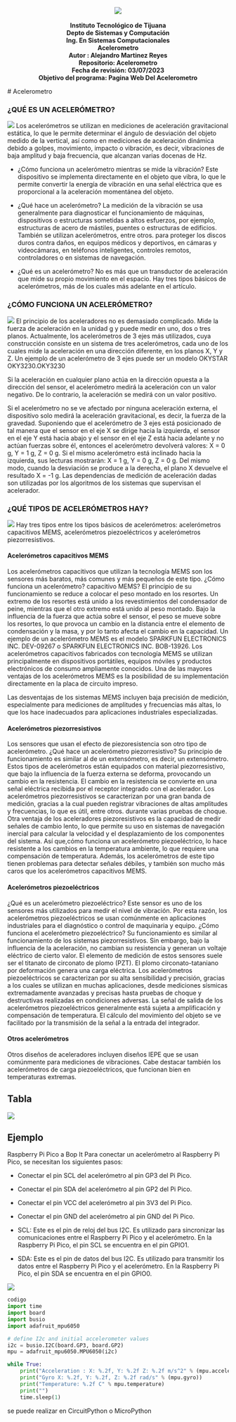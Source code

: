 <p align="center">
    <img src="imagenes/logo4.png">
    <br><br>
    <b>Instituto Tecnológico de Tijuana</b><br>
    <b>Depto de Sistemas y Computación</b><br>
    <b>Ing. En Sistemas Computacionales</b><br>
    <b> Acelerometro </b><br>
    <b>Autor : Alejandro Martinez Reyes</b><br>
    <b>Repositorio: Acelerometro </b><br>
    <b>Fecha de revisión:   03/07/2023</b><br>
    <b>Objetivo del programa: Pagina Web Del Acelerometro </b>

</p>
# Acelerometro


###  ¿QUÉ ES UN ACELERÓMETRO?
<img src="imagenes/acele.png">
Los acelerómetros se utilizan en mediciones de aceleración gravitacional estática, lo que le permite determinar el ángulo de desviación del objeto medido de la vertical, así como en mediciones de aceleración dinámica debido a golpes, movimiento, impacto o vibración, es decir, vibraciones de baja amplitud y baja frecuencia, que alcanzan varias docenas de Hz.

- ¿Cómo funciona un acelerómetro mientras se mide la vibración? Este dispositivo se implementa directamente en el objeto que vibra, lo que le permite convertir la energía de vibración en una señal eléctrica que es proporcional a la aceleración momentánea del objeto.

- ¿Qué hace un acelerómetro? La medición de la vibración se usa generalmente para diagnosticar el funcionamiento de máquinas, dispositivos o estructuras sometidas a altos esfuerzos, por ejemplo, estructuras de acero de mástiles, puentes o estructuras de edificios. También se utilizan acelerómetros, entre otros. para proteger los discos duros contra daños, en equipos médicos y deportivos, en cámaras y videocámaras, en teléfonos inteligentes, controles remotos, controladores o en sistemas de navegación.

- ¿Qué es un acelerómetro? No es más que un transductor de aceleración que mide su propio movimiento en el espacio. Hay tres tipos básicos de acelerómetros, más de los cuales más adelante en el artículo.

### ¿CÓMO FUNCIONA UN ACELERÓMETRO?
<img src="imagenes/segunda.png">
El principio de los aceleradores no es demasiado complicado. Mide la fuerza de aceleración en la unidad g y puede medir en uno, dos o tres planos. Actualmente, los acelerómetros de 3 ejes más utilizados, cuya construcción consiste en un sistema de tres acelerómetros, cada uno de los cuales mide la aceleración en una dirección diferente, en los planos X, Y y Z. Un ejemplo de un acelerómetro de 3 ejes puede ser un modelo OKYSTAR OKY3230.OKY3230

Si la aceleración en cualquier plano actúa en la dirección opuesta a la dirección del sensor, el acelerómetro medirá la aceleración con un valor negativo. De lo contrario, la aceleración se medirá con un valor positivo.

Si el acelerómetro no se ve afectado por ninguna aceleración externa, el dispositivo solo medirá la aceleración gravitacional, es decir, la fuerza de la gravedad. Suponiendo que el acelerómetro de 3 ejes está posicionado de tal manera que el sensor en el eje X se dirige hacia la izquierda, el sensor en el eje Y está hacia abajo y el sensor en el eje Z está hacia adelante y no actúan fuerzas sobre él, entonces el acelerómetro devolverá valores: X = 0 g, Y = 1 g, Z = 0 g. Si el mismo acelerómetro está inclinado hacia la izquierda, sus lecturas mostrarán: X = 1 g, Y = 0 g, Z = 0 g. Del mismo modo, cuando la desviación se produce a la derecha, el plano X devuelve el resultado X = -1 g. Las dependencias de medición de aceleración dadas son utilizadas por los algoritmos de los sistemas que supervisan el acelerador.

### ¿QUÉ TIPOS DE ACELERÓMETROS HAY?
<img src="imagenes/tercera.png">
Hay tres tipos entre los tipos básicos de acelerómetros: acelerómetros capacitivos MEMS, acelerómetros piezoeléctricos y acelerómetros piezorresistivos.

#### Acelerómetros capacitivos MEMS

Los acelerómetros capacitivos que utilizan la tecnología MEMS son los sensores más baratos, más comunes y más pequeños de este tipo. ¿Cómo funciona un acelerómetro? capacitivo MEMS? El principio de su funcionamiento se reduce a colocar el peso montado en los resortes. Un extremo de los resortes está unido a los revestimientos del condensador de peine, mientras que el otro extremo está unido al peso montado. Bajo la influencia de la fuerza que actúa sobre el sensor, el peso se mueve sobre los resortes, lo que provoca un cambio en la distancia entre el elemento de condensación y la masa, y por lo tanto afecta el cambio en la capacidad. Un ejemplo de un acelerómetro MEMS es el modelo SPARKFUN ELECTRONICS INC. DEV-09267 o SPARKFUN ELECTRONICS INC. BOB-13926.
Los acelerómetros capacitivos fabricados con tecnología MEMS se utilizan principalmente en dispositivos portátiles, equipos móviles y productos electrónicos de consumo ampliamente conocidos. Una de las mayores ventajas de los acelerómetros MEMS es la posibilidad de su implementación directamente en la placa de circuito impreso.

Las desventajas de los sistemas MEMS incluyen baja precisión de medición, especialmente para mediciones de amplitudes y frecuencias más altas, lo que los hace inadecuados para aplicaciones industriales especializadas.
#### Acelerómetros piezorresistivos
Los sensores que usan el efecto de piezoresistencia son otro tipo de acelerómetro. ¿Qué hace un acelerómetro piezorresistivo? Su principio de funcionamiento es similar al de un extensómetro, es decir, un extensómetro. Estos tipos de acelerómetros están equipados con material piezorresistivo, que bajo la influencia de la fuerza externa se deforma, provocando un cambio en la resistencia.
El cambio en la resistencia se convierte en una señal eléctrica recibida por el receptor integrado con el acelerador. Los acelerómetros piezorresistivos se caracterizan por una gran banda de medición, gracias a la cual pueden registrar vibraciones de altas amplitudes y frecuencias, lo que es útil, entre otros. durante varias pruebas de choque.
Otra ventaja de los aceleradores piezoresistivos es la capacidad de medir señales de cambio lento, lo que permite su uso en sistemas de navegación inercial para calcular la velocidad y el desplazamiento de los componentes del sistema.
Así que,cómo funciona un acelerómetro piezoeléctrico, lo hace resistente a los cambios en la temperatura ambiente, lo que requiere una compensación de temperatura. Además, los acelerómetros de este tipo tienen problemas para detectar señales débiles, y también son mucho más caros que los acelerómetros capacitivos MEMS.

#### Acelerómetros piezoeléctricos
¿Qué es un acelerómetro piezoeléctrico? Este sensor es uno de los sensores más utilizados para medir el nivel de vibración. Por esta razón, los acelerómetros piezoeléctricos se usan comúnmente en aplicaciones industriales para el diagnóstico o control de maquinaria y equipo. ¿Cómo funciona el acelerómetro piezoeléctrico? Su funcionamiento es similar al funcionamiento de los sistemas piezorresistivos. Sin embargo, bajo la influencia de la aceleración, no cambian su resistencia y generan un voltaje eléctrico de cierto valor.
El elemento de medición de estos sensores suele ser el titanato de circonato de plomo (PZT). El plomo circonato-tataniano por deformación genera una carga eléctrica. Los acelerómetros piezoeléctricos se caracterizan por su alta sensibilidad y precisión, gracias a los cuales se utilizan en muchas aplicaciones, desde mediciones sísmicas extremadamente avanzadas y precisas hasta pruebas de choque y destructivas realizadas en condiciones adversas.
La señal de salida de los acelerómetros piezoeléctricos generalmente está sujeta a amplificación y compensación de temperatura. El cálculo del movimiento del objeto se ve facilitado por la transmisión de la señal a la entrada del integrador.
#### Otros acelerómetros
Otros diseños de aceleradores incluyen diseños IEPE que se usan comúnmente para mediciones de vibraciones. Cabe destacar también los acelerómetros de carga piezoeléctricos, que funcionan bien en temperaturas extremas.

## Tabla
<img src="imagenes/Tabla.png">

## Ejemplo
Raspberry Pi Pico a Bop It
Para conectar un acelerómetro al Raspberry Pi Pico, se necesitan los siguientes pasos:
- Conectar el pin SCL del acelerómetro al pin GP3 del Pi Pico.
- Conectar el pin SDA del acelerómetro al pin GP2 del Pi Pico.
- Conectar el pin VCC del acelerómetro al pin 3V3 del Pi Pico.
- Conectar el pin GND del acelerómetro al pin GND del Pi Pico.

- SCL: Este es el pin de reloj del bus I2C. Es utilizado para sincronizar las comunicaciones entre el Raspberry Pi Pico y el acelerómetro. En la Raspberry Pi Pico, el pin SCL se encuentra en el pin GPIO1.
- SDA: Este es el pin de datos del bus I2C. Es utilizado para transmitir los datos entre el Raspberry Pi Pico y el acelerómetro. En la Raspberry Pi Pico, el pin SDA se encuentra en el pin GPIO0.

<img src="imagenes/final.png">

```python
codigo
import time 
import board
import busio    
import adafruit_mpu6050

# define I2c and initial accelerometer values
i2c = busio.I2C(board.GP3, board.GP2)
mpu = adafruit_mpu6050.MPU6050(i2c)

while True:
    print("Acceleration : X: %.2f, Y: %.2f Z: %.2f m/s^2" % (mpu.acceleration))
    print("Gyro X: %.2f, Y: %.2f, Z: %.2f rad/s" % (mpu.gyro))
    print("Temperature: %.2f C" % mpu.temperature)
    print("")
    time.sleep(1)
```
se puede realizar en  CircuitPython o MicroPython

